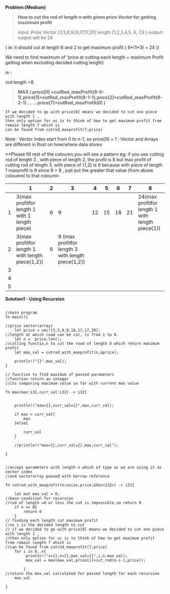 **Problem:(Medium)**

>**How to cut the rod of length n with given price Vector for getting maximum profit**

> input: Price Vector [3,5,8,9,10,17,17,20]
         length       [1,2,3,4,5,  6, 7,8 ]
 > output: output will be 24 
 
 ( ie: it should cut at length 6 and 2 to get maximum profit ( 8*(1*3) = 24 ))



We need to find maximum of 'price at cutting each length + maximum Profit getting when excluding decided cutting length) 

ie : 

rod length =8 

> **MAX ( price[0] +cutRod_maxProfit(8-0-1),price[1]+cutRod_maxProfit(8-1-1),price[2]+cutRod_maxProfit(8-2-1)....
        ...price[7]+cutRod_maxProfit(0) )**
```	
If we decided to go with price[0] means we decided to cut one piece with length 1 ,
then only option for us is to think of how to get maximum profit from remain length 7 which is 
can be found from cutrod_maxprofit(7,price) 
```
Note : Vector index start from 0 to n-1, so price[0] = 1
     : Vector and Arrays are different in Rust on how/where data stores
	
**Please fill rest of the coloumn,you will see a pattern
eg: if you see cutting rod of length 3 , with piece of length 2, the profit is 8
    but max profit of cutting rod of length 3, with piece of {1,2} is 9 because with piece of length 1 maxprofit is 9
    since 9 > 8 , just put the greater that value (from above coloumn) to that coloumn
    
    

            
 |    | 1  | 2 |  3  | 4  | 5  | 6  |  7|  8|
 |----|----|----|----|----|----|----|---|---|
 |  1 | 3(max profitfor length 1 with 1 length piece)  | 6 | 9  | 12 | 15 | 18 | 21 | 24(max profitfor length 1 with length piece{1})|
 |  2 | 3(max profitfor length 1 with length piece{1,2}) | 6  | 9 (max profitfor length 3 with length piece{1,2}) |  |
 |  3 |  |  |  |  |  |
 |  4 |  |  |  |  |  |
 |  5 |  |  |  |  |  | 
 
 
 
 

**Solution1 - Using Recursion**

```
 
//main program
fn main(){

//price vector(array) 
	let price = vec![3,5,8,9,10,17,17,20];
//length at which road can be cut, is from 1 to 8.
	let n =  price.len();
//calling functio,n to cut the road of length 8 which return maximum profit 
	let max_val = cutrod_with_maxprofit(n,&price);
	
	println!("{}",max_val);
}

// function to find maximum of passed parameters
//function return an integer
//its comparing maximum value so far with current max value

fn max(max:i32,curr_val:i32) -> i32{


	println!("max={},curr_val={}",max,curr_val);
	
	if max > curr_val{
		max
	}else{

		curr_val
	}

	//println!("max={},curr_val={},max,curr_val");

}


//accept parameters with length n which of type as we are using it as vector index
//and vectorarray passed with borrow reference

fn cutrod_with_maxprofit(n:usize,price:&Vec<i32>) -> i32{	

	let mut max_val = 0;
//base condition for recursion	
//rod of length =0 or less the cut is impossible,so return 0
	if n <= 0{
		return 0
	}
// finding each length cut maximum profit
//so i is the decided length to cut
// if we decided to go with price[0] means we decided to cut one piece with length 1 ,
//then only option for us is to think of how to get maximum profit from remain length 7 which is 
//can be found from cutrod_maxprofit(7,price) 
	for i in 0..n{
		 println!("i={},n={},max_val={}",i,n,max_val);
		 max_val = max(max_val,price[i]+cut_rod(n-i-1,price));

		}
//return the max_val calculated for passed length for each recursion
	max_val

}



 
 
```

